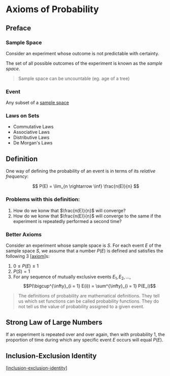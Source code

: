 # Axioms of Probability

## Preface
### Sample Space
Consider an experiment whose outcome is not predictable with certainty.

The set of all possible outcomes of the experiment is known as the _sample space_.

> Sample space can be uncountable (eg. age of a tree)

### Event
Any subset of a [sample space](#sample-space)

### Laws on Sets
- Commutative Laws
- Associative Laws
- Distributive Laws
- De Morgan's Laws

## Definition
One way of defining the probability of an event is in terms of its _relative frequency_:

$$ P(E) = \lim_{n \rightarrow \inf} \frac{n(E)}{n} $$

### Problems with this definition:
1. How do we konw that $\frac{n(E)}{n}$ will converge?
2. How do we konw that $\frac{n(E)}{n}$ will converge to the same if the experiment is repeatedly performed a second time?

### Better Axioms

Consider an experiment whose sample space is $S$. For each event $E$ of the sample space $S$, we assume that a number $P(E)$ is defined and satisfies the following 3 [[axiom]]s:

1. $0 \leq P(E) \leq 1$
2. $P(S) = 1$
3. For any sequence of mutually exclusive events $E_1, E_2, ...$, $$P(\bigcup^{\infty}_{i = 1} E(i)) = \sum^{\infty}_{i = 1} P(E_i)$$

> The definitions of probability are mathematical definitions. They tell us which set functions can be called probability functions. They do not tell us the value of probability assigned to a given event.

## Strong Law of Large Numbers

If an experiment is repeated over and over again, then with probability 1, the proportion of time during which any specific event $E$ occurs will equal $P(E)$.

## Inclusion-Exclusion Identity
[[inclusion-exclusion-identity]]


[//begin]: # "Autogenerated link references for markdown compatibility"
[axiom]: axiom "Axiom"
[inclusion-exclusion-identity]: inclusion-exclusion-identity "Inclusion-Exclusion Identity"
[//end]: # "Autogenerated link references"